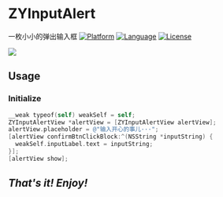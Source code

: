 # ZYInputAlert
一枚小小的弹出输入框
[![Platform](https://img.shields.io/badge/platform-iOS-red.svg)](https://developer.apple.com/iphone/index.action)
[![Language](http://img.shields.io/badge/language-OC-yellow.svg?style=flat
)](https://en.wikipedia.org/wiki/Objective-C)
[![License](https://img.shields.io/badge/license-MIT-blue.svg)](http://mit-license.org)

![](http://upload-images.jianshu.io/upload_images/355579-d7e3448e6b882310.gif?imageMogr2/auto-orient/strip)
## Usage
### Initialize
```objective-c
__weak typeof(self) weakSelf = self;
ZYInputAlertView *alertView = [ZYInputAlertView alertView];
alertView.placeholder = @"输入开心的事儿···";
[alertView confirmBtnClickBlock:^(NSString *inputString) {
  weakSelf.inputLabel.text = inputString;
}];
[alertView show];
```

## *That's it!*    *Enjoy!*
